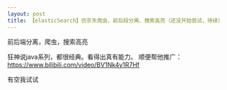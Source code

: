 ```yaml
---
layout: post
title: 【elasticSearch】仿京东爬虫、前后段分离、搜索高亮（还没开始尝试，待续）
---
```

前后端分离，爬虫，搜索高亮

狂神说java系列，都很经典。看得出真有能力。
顺便帮他推广：https://www.bilibili.com/video/BV1Nk4y1R7Hf

有空我试试